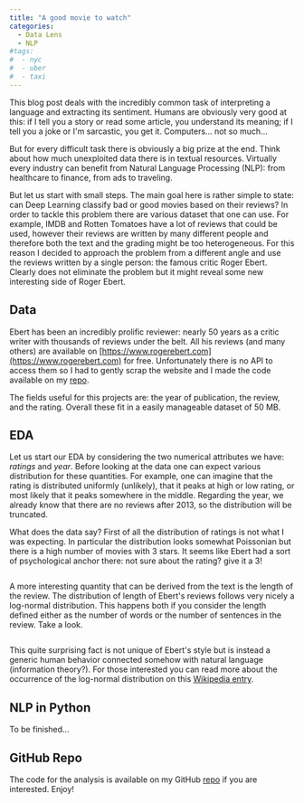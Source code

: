 ```yaml
---
title: "A good movie to watch"
categories:
  - Data Lens
  - NLP
#tags:
#  - nyc
#  - uber
#  - taxi
---
```


This blog post deals with the incredibly common task of interpreting a language and extracting its sentiment. Humans are obviously very good at this: if I tell you a story or read some article, you understand its meaning; if I tell you a joke or I'm sarcastic, you get it. Computers... not so much...

But for every difficult task there is obviously a big prize at the end. Think about how much unexploited data there is in textual resources. Virtually every industry can benefit from Natural Language Processing (NLP): from healthcare to finance, from ads to traveling.

But let us start with small steps. The main goal here is rather simple to state: can Deep Learning classify bad or good movies based on their reviews? In order to tackle this problem there are various dataset that one can use. For example, IMDB and Rotten Tomatoes have a lot of reviews that could be used, however their reviews are written by many different people and therefore both the text and the grading might be too heterogeneous. For this reason I decided to approach the problem from a different angle and use the reviews written by a single person: the famous critic Roger Ebert. Clearly does not eliminate the problem but it might reveal some new interesting side of Roger Ebert.

## Data

Ebert has been an incredibly prolific reviewer: nearly 50 years as a critic writer with thousands of reviews under the belt. All his reviews (and many others) are available on [https://www.rogerebert.com](https://www.rogerebert.com) for free. Unfortunately there is no API to access them so I had to gently scrap the website and I made the code available on my [repo](https://github.com/gt987/A-good-movie).

The fields useful for this projects are: the year of publication, the review, and the rating. Overall these fit in a easily manageable dataset of 50 MB.

## EDA

Let us start our EDA by considering the two numerical attributes we have: *ratings* and *year*. Before looking at the data one can expect various distribution for these quantities. For example, one can imagine that the rating is distributed uniformly (unlikely), that it peaks at high or low rating, or most likely that it peaks somewhere in the middle. Regarding the year, we already know that there are no reviews after 2013, so the distribution will be truncated.    

What does the data say? First of all the distribution of ratings is not what I was expecting. In particular the distribution looks somewhat Poissonian but there is a high number of movies with 3 stars. It seems like Ebert had a sort of psychological anchor there: not sure about the rating? give it a 3!    

<img src="https://gt987.github.io/assets/images/Ebert/dist.png" alt="">

A more interesting quantity that can be derived from the text is the length of the review. The distribution of length of Ebert's reviews follows very nicely a log-normal distribution. This happens both if you consider the length defined either as the number of words or the number of sentences in the review. Take a look.

<img src="https://gt987.github.io/assets/images/Ebert/length.png" alt="">

This quite surprising fact is not unique of Ebert's style but is instead a generic human behavior connected somehow with natural language (information theory?). For those interested you can read more about the occurrence of the log-normal distribution on this [Wikipedia entry](https://en.wikipedia.org/wiki/Log-normal_distribution#Occurrence_and_applications).

## NLP in Python

To be finished...

## GitHub Repo

The code for the analysis is available on my GitHub [repo](https://github.com/gt987/A-good-movie) if you are interested. Enjoy!
